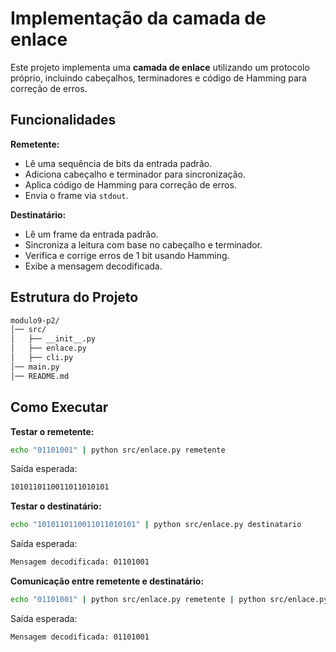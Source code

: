 # Implementação da camada de enlace

Este projeto implementa uma **camada de enlace** utilizando um protocolo próprio, incluindo cabeçalhos, terminadores e código de Hamming para correção de erros. 

## Funcionalidades
**Remetente:**
- Lê uma sequência de bits da entrada padrão.
- Adiciona cabeçalho e terminador para sincronização.
- Aplica código de Hamming para correção de erros.
- Envia o frame via `stdout`.

**Destinatário:**
- Lê um frame da entrada padrão.
- Sincroniza a leitura com base no cabeçalho e terminador.
- Verifica e corrige erros de 1 bit usando Hamming.
- Exibe a mensagem decodificada.

## Estrutura do Projeto
```sh
modulo9-p2/
│── src/
│   ├── __init__.py       
│   ├── enlace.py         
│   ├── cli.py            
│── main.py               
│── README.md             
```
## Como Executar

**Testar o remetente:**
```bash
echo "01101001" | python src/enlace.py remetente
```
Saída esperada:
```bash
1010110110011011010101
```

**Testar o destinatário:**
```bash
echo "1010110110011011010101" | python src/enlace.py destinatario
```
Saída esperada:
```bash
Mensagem decodificada: 01101001
```

**Comunicação entre remetente e destinatário:**
```bash
echo "01101001" | python src/enlace.py remetente | python src/enlace.py destinatario
```

Saída esperada:
```bash
Mensagem decodificada: 01101001
```